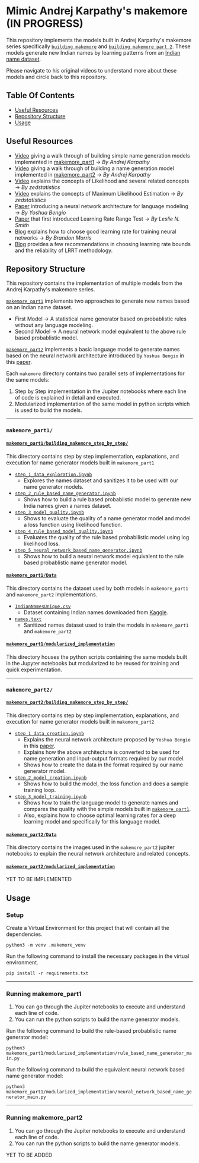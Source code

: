 # Mimic Andrej Karpathy's makemore (IN PROGRESS)

This repository implements the models built in Andrej Karpathy's makemore 
series specifically [`building makemore`](https://youtu.be/PaCmpygFfXo?si=JlySFwJ-DxEbvOQt) and [`building makemore part 2`](https://youtu.be/TCH_1BHY58I?si=y7qEaty70xi2fsnX). These models generate new Indian names by learning patterns from an [Indian name dataset](makemore_part1/Data/IndianNamesUnique.csv).

Please navigate to his original videos to understand more about these models and circle back to this repository.


## Table Of Contents

- [Useful Resources](#useful-resources)
- [Repository Structure](#repository-structure)
- [Usage](#usage)


## Useful Resources

- <u>[Video](https://youtu.be/PaCmpygFfXo?si=JlySFwJ-DxEbvOQt)</u> giving a walk through of building simple name generation models implemented in [makemore_part1](makemore_part1) &rarr; *By Andrej Karpathy*
- <u>[Video](https://youtu.be/TCH_1BHY58I?si=y7qEaty70xi2fsnX)</u> giving a walk through of building a name generation model implemented in [makemore_part2](makemore_part1) &rarr; *By Andrej Karpathy*
- <u>[Video](https://www.youtube.com/watch?v=ScduwntrMzc&t=41s)</u> explains the concepts of Likelihood and several related concepts &rarr; *By zedstatistics*
- <u>[Video](https://www.youtube.com/watch?v=7kLHJ-F33GI&t=40s)</u> explains the concepts of Maximum Likelihood Estimation &rarr; *By zedstatistics*
- <u>[Paper](https://www.jmlr.org/papers/volume3/bengio03a/bengio03a.pdf)</u> introducing a neural network architecture for language modeling &rarr; *By Yoshua Bengio*
- <u>[Paper](https://arxiv.org/pdf/1506.01186)</u> that first introduced Learning Rate Range Test &rarr; *By Leslie N. Smith*
- <u>[Blog](https://brandonmorris.dev/2018/06/24/mastering-the-learning-rate/)</u> explains how to choose good learning rate for training neural networks &rarr; *By Brandon Morris*
- <u>[Blog](https://blog.dataiku.com/the-learning-rate-finder-technique-how-reliable-is-it)</u> provides a few recommendations in choosing learning rate bounds and the reliability of LRRT methodology.


## Repository Structure

This repository contains the implementation of multiple models from the Andrej Karpathy's makemore series.

[`makemore_part1`](makemore_part1/) implements two approaches to generate new names based on an Indian name dataset.
- First Model &rarr; A statistical name generator based on probablistic rules without any language modeling.
- Second Model &rarr; A neural network model equivalent to the above rule based probablistic model.

[`makemore_part2`](makemore_part2/) implements a basic language model to generate names based on the neural network architecture introduced by `Yoshua Bengio` in this [paper](https://www.jmlr.org/papers/volume3/bengio03a/bengio03a.pdf).


Each `makemore` directory contains two parallel sets of implementations for the same models:

1. Step by Step implementation in the Jupiter notebooks where each line of code is explained in detail and executed.
2. Modularized implementation of the same model in python scripts which is used to build the models.

---

### `makemore_part1/`

#### [`makemore_part1/building_makemore_step_by_step/`](makemore_part1/building_makemore_step_by_step/)

This directory contains step by step implementation, explanations, and execution for name generator models built in `makemore_part1`

- [`step_1_data_exploration.ipynb`](makemore_part1/building_makemore_step_by_step/step_1_data_exploration.ipynb)
    * Explores the names dataset and sanitizes it to be used with our name generator models.
- [`step_2_rule_based_name_generator.ipynb`](makemore_part1/building_makemore_step_by_step/step_2_rule_based_name_generator.ipynb)
    * Shows how to build a rule based probablistic model to generate new India names given a names dataset.
- [`step_3_model_quality.ipynb`](makemore_part1/building_makemore_step_by_step/step_3_model_quality.ipynb)
    * Shows to evaluate the quality of a name generator model and model a loss function using likelihood function.
- [`step_4_rule_based_model_quality.ipynb`](makemore_part1/building_makemore_step_by_step/step_4_rule_based_model_quality.ipynb)
    * Evaluates the quality of the rule based probabilistic model using log likelihood loss.
- [`step_5_neural_network_based_name_generator.ipynb`](makemore_part1/building_makemore_step_by_step/step_5_neural_network_based_name_generator.ipynb)
    * Shows how to build a neural network model equivalent to the rule based probablistic name generator model.

#### [`makemore_part1/Data`](makemore_part1/Data/)

This directory contains the dataset used by both models in `makemore_part1` and `makemore_part2` implementations.

- [`IndianNamesUnique.csv`](makemore_part1/Data/IndianNamesUnique.csv)
    * Dataset containing Indian names downloaded from [Kaggle](https://www.kaggle.com/datasets/surajpratap/sixty-thousand-unique-indian-names-dataset?resource=download).
- [`names.text`](makemore_part1/Data/names.txt)
    * Sanitized names dataset used to train the models in `makemore_part1` and `makemore_part2`


#### [`makemore_part1/modularized_implementation`](makemore_part1/modularized_implementation/)

This directory houses the python scripts containing the same models built in the Jupyter notebooks but modularized to be reused for training and quick experimentation.

--- 

### `makemore_part2/`

#### [`makemore_part2/building_makemore_step_by_step/`](makemore_part2/building_makemore_step_by_step/)

This directory contains step by step implementation, explanations, and execution for name generator models built in `makemore_part2`

- [`step_1_data_creation.ipynb`](makemore_part2/building_makemore_step_by_step/step_1_data_creation.ipynb)
    * Explains the neural network architecture proposed by `Yoshua Bengio` in this [paper](https://www.jmlr.org/papers/volume3/bengio03a/bengio03a.pdf).
    * Explains how the above architecture is converted to be used for name generation and input-output formats required by our model.
    * Shows how to create the data in the format required by our name generator model.
- [`step_2_model_creation.ipynb`](makemore_part2/building_makemore_step_by_step/step_2_model_creation.ipynb)
    * Shows how to build the model, the loss function and does a sample training loop.
- [`step_3_model_training.ipynb`](makemore_part2/building_makemore_step_by_step/step_3_model_training.ipynb)
    * Shows how to train the language model to generate names and compares the quality with the simple models built in [`makemore_part1`](makemore_part1/).
    * Also, explains how to choose optimal learning rates for a deep learning model and specifically for this language model.


#### [`makemore_part2/Data`](makemore_part2/Data/)

This directory contains the images used in the `makemore_part2` jupiter notebooks to explain the neural network architecture and related concepts.


#### [`makemore_part2/modularized_implementation`](makemore_part2/modularized_implementation/)

YET TO BE IMPLEMENTED


## Usage

### Setup

Create a Virtual Environment for this project that will contain all the dependencies.

```python3 -m venv .makemore_venv```

Run the following command to install the necessary packages in the virtual environment.

```pip install -r requirements.txt```

---

### Running makemore_part1

1) You can go through the Jupiter notebooks to execute and understand each line of code.
2) You can run the python scripts to build the name generator models.

Run the following command to build the rule-based probablistic name generator model:

```python3 makemore_part1/modularized_implementation/rule_based_name_generator_main.py  ```

Run the following command to build the equivalent neural network based name generator model:

```python3 makemore_part1/modularized_implementation/neural_network_based_name_generator_main.py```


--- 

### Running makemore_part2

1) You can go through the Jupiter notebooks to execute and understand each line of code.
2) You can run the python scripts to build the name generator models.

YET TO BE ADDED